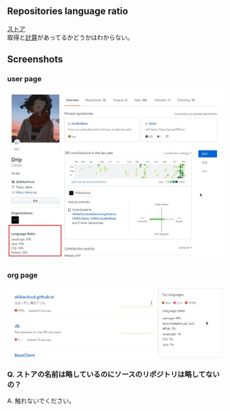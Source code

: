 ## Repositories language ratio
[ストア](https://chrome.google.com/webstore/detail/glcdegelckhbappoflgaclmbmfnipcmk)  
取得と[計算](https://github.com/S4WA/repositories-language-ratio/blob/master/src/github.js#L75)があってるかどうかはわからない。 

## Screenshots
### user page  
![img](https://raw.githubusercontent.com/S4WA/files/master/Dzd81FgVAAAILFM.jpg)  
### org page  
![img](https://raw.githubusercontent.com/S4WA/files/master/DznV1XkUcAAE2dL.jpg)

### Q. ストアの名前は略しているのにソースのリポジトリは略してないの？
A. 触れないでください。
